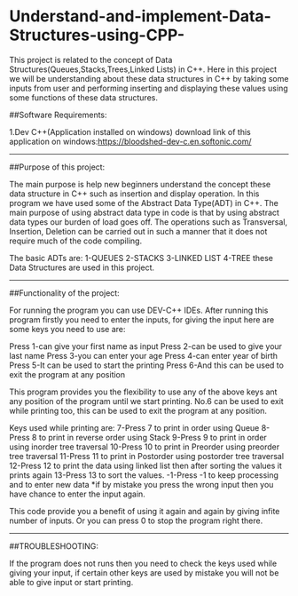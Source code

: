 # Understand-and-implement-Data-Structures-using-CPP-
This project is related to the concept of Data Structures(Queues,Stacks,Trees,Linked Lists) in C++. Here in this project we will be understanding about these data structures in C++ by taking some inputs  from user and performing inserting and displaying these values using some functions of these data structures.

##Software Requirements:

1.Dev C++(Application installed on windows)
download link of this application on windows:https://bloodshed-dev-c.en.softonic.com/

----------------------------------------
##Purpose of this project:

The main purpose is help new beginners understand the concept these data structure in C++ such as insertion and display operation.
In this program we have used some of the Abstract Data Type(ADT) in C++. 
The main purpose of using abstract data type in code is that by using abstract data types our burden of 
load goes off. 
The operations such as Transversal, Insertion, Deletion can be carried out in such a manner that it does not require much of the code compiling.

The basic ADTs are:
1-QUEUES
2-STACKS
3-LINKED LIST
4-TREE
these Data Structures are used in this project.

----------------------------------------
##Functionality of the project:

For running the program you can use DEV-C++ IDEs.
After running this program firstly you need to enter the inputs, for giving the input here are some keys you need to use are:

Press 1-can give your first name as input
Press 2-can be used to give your last name
Press 3-you can enter your age
Press 4-can enter year of birth
Press 5-It can be used to start the printing
Press 6-And this can be used to exit the program at any position                   

This program provides you the flexibility to use any of the above keys ant any
position of the program until we start printing. No.6 can be used to exit while
printing too, this can be used to exit the program at any position.


Keys used while printing are:
7-Press 7 to print in order using Queue
8-Press 8 to print in reverse order using Stack
9-Press 9 to print in order using inorder tree traversal
10-Press 10 to print in Preorder using preorder tree traversal
11-Press 11 to print in Postorder using postorder tree traversal
12-Press 12 to print the data using linked list
   then after sorting the values it prints again
13-Press 13 to sort the values.
-1-Press -1 to keep processing and to enter new data
*if by mistake you press the wrong input then you have chance to enter the input again.

This code provide you a benefit of using it again and again by giving infite 
number of inputs. Or you can press 0 to stop the program right there.

----------------------------------------
##TROUBLESHOOTING:

If the program does not runs then you need to check the keys used while giving your
input, if certain other keys are used by mistake you will not be able to give input 
or start printing.
